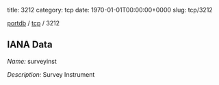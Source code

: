 title: 3212
category: tcp
date: 1970-01-01T00:00:00+0000
slug: tcp/3212

[portdb](/) / [tcp](/category/tcp.html) / 3212


## IANA Data

_Name:_ surveyinst

_Description:_ Survey Instrument

